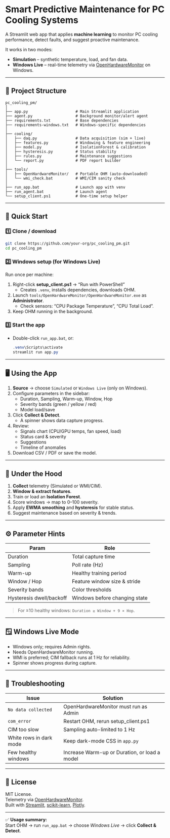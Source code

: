 # Smart Predictive Maintenance for PC Cooling Systems

A Streamlit web app that applies **machine learning** to monitor PC cooling performance, detect faults, and suggest proactive maintenance.

It works in two modes:

- **Simulation** – synthetic temperature, load, and fan data.
- **Windows Live** – real-time telemetry via [OpenHardwareMonitor](https://openhardwaremonitor.org/) on Windows.

---

## 📁 Project Structure

```
pc_cooling_pm/
│
├── app.py                     # Main Streamlit application
├── agent.py                   # Background monitor/alert agent
├── requirements.txt           # Base dependencies
├── requirements-windows.txt   # Windows-specific dependencies
│
├── cooling/
│   ├── daq.py                 # Data acquisition (sim + live)
│   ├── features.py            # Windowing & feature engineering
│   ├── model.py               # IsolationForest & calibration
│   ├── hysteresis.py          # Status stability
│   ├── rules.py               # Maintenance suggestions
│   └── report.py              # PDF report builder
│
├── tools/
│   ├── OpenHardwareMonitor/   # Portable OHM (auto-downloaded)
│   └── wmi_check.bat          # WMI/CIM sanity check
│
├── run_app.bat                # Launch app with venv
├── run_agent.bat              # Launch agent
└── setup_client.ps1           # One-time setup helper
```

---

## 🚀 Quick Start

### 1️⃣ Clone / download

```bash
git clone https://github.com/your-org/pc_cooling_pm.git
cd pc_cooling_pm
```

### 2️⃣ Windows setup (for Windows Live)

Run once per machine:

1. Right-click **setup_client.ps1** → “Run with PowerShell”  
   - Creates `.venv`, installs dependencies, downloads OHM.
2. Launch `tools/OpenHardwareMonitor/OpenHardwareMonitor.exe` as **Administrator**.
   - Check sensors: “CPU Package Temperature”, “CPU Total Load”.
3. Keep OHM running in the background.

### 3️⃣ Start the app

- Double-click `run_app.bat`, or:
  ```powershell
  .venv\Scripts\activate
  streamlit run app.py
  ```

---

## 🖥️ Using the App

1. **Source** → choose `Simulated` or `Windows Live` (only on Windows).  
2. Configure parameters in the sidebar:  
   - Duration, Sampling, Warm-up, Window, Hop  
   - Severity bands (green / yellow / red)  
   - Model load/save
3. Click **Collect & Detect**.  
   - A spinner shows data capture progress.
4. Review:
   - Signals chart (CPU/GPU temps, fan speed, load)
   - Status card & severity
   - Suggestions
   - Timeline of anomalies
5. Download CSV / PDF or save the model.

---

## 🧠 Under the Hood

1. **Collect** telemetry (Simulated or WMI/CIM).  
2. **Window & extract features**.  
3. Train or load an **Isolation Forest**.  
4. Score windows → map to 0–100 severity.  
5. Apply **EWMA smoothing** and **hysteresis** for stable status.  
6. Suggest maintenance based on severity & trends.

---

## ⚙️ Parameter Hints

| Param | Role |
|-------|------|
| Duration | Total capture time |
| Sampling | Poll rate (Hz) |
| Warm-up | Healthy training period |
| Window / Hop | Feature window size & stride |
| Severity bands | Color thresholds |
| Hysteresis dwell/backoff | Windows before changing state |

> For ≥10 healthy windows: `Duration ≥ Window + 9 × Hop`.

---

## 🪟 Windows Live Mode

- Windows only; requires Admin rights.  
- Needs OpenHardwareMonitor running.  
- WMI is preferred; CIM fallback runs at 1 Hz for reliability.  
- Spinner shows progress during capture.

---

## 🧰 Troubleshooting

| Issue | Solution |
|-------|-----------|
| `No data collected` | OpenHardwareMonitor must run as Admin |
| `com_error` | Restart OHM, rerun setup_client.ps1 |
| CIM too slow | Sampling auto-limited to 1 Hz |
| White rows in dark mode | Keep dark-mode CSS in `app.py` |
| Few healthy windows | Increase Warm-up or Duration, or load a model |

---

## 📜 License

MIT License.  
Telemetry via [OpenHardwareMonitor](https://openhardwaremonitor.org/).  
Built with [Streamlit](https://streamlit.io/), [scikit-learn](https://scikit-learn.org/), [Plotly](https://plotly.com/).

---

✅ **Usage summary:**  
Start OHM → run `run_app.bat` → choose *Windows Live* → click **Collect & Detect**.
